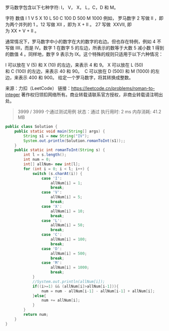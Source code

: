 罗马数字包含以下七种字符: I， V， X， L，C，D 和 M。

字符          数值
I             1
V             5
X             10
L             50
C             100
D             500
M             1000
例如， 罗马数字 2 写做 II ，即为两个并列的 1 。12 写做 XII ，即为 X + II 。 27 写做  XXVII, 即为 XX + V + II 。

通常情况下，罗马数字中小的数字在大的数字的右边。但也存在特例，例如 4 不写做 IIII，而是 IV。数字 1 在数字 5 的左边，所表示的数等于大数 5 减小数 1 得到的数值 4 。同样地，数字 9 表示为 IX。这个特殊的规则只适用于以下六种情况：

I 可以放在 V (5) 和 X (10) 的左边，来表示 4 和 9。
X 可以放在 L (50) 和 C (100) 的左边，来表示 40 和 90。 
C 可以放在 D (500) 和 M (1000) 的左边，来表示 400 和 900。
给定一个罗马数字，将其转换成整数。

来源：力扣（LeetCode）
链接：https://leetcode.cn/problems/roman-to-integer
著作权归领扣网络所有。商业转载请联系官方授权，非商业转载请注明出处。

> 3999 / 3999 个通过测试用例
> 状态：通过
> 执行用时: 2 ms
> 内存消耗: 41.2 MB

```java
public class Solution {
    public static void main(String[] args) {
        String s1 = new String("IV");
        System.out.println(Solution.romanToInt(s1));;
    }
    public static int romanToInt(String s) {
        int l = s.length();
        int num = 0;
        int[] allNum= new int[l];
        for (int i = 0; i < l; i++) {
            switch (s.charAt(i)) {
                case 'I':
                    allNum[i] = 1;
                    break;
                case 'V':
                    allNum[i] = 5;
                    break;
                case 'X':
                    allNum[i] = 10;
                    break;
                case 'L':
                    allNum[i] = 50;
                    break;
                case 'C':
                    allNum[i] = 100;
                    break;
                case 'D':
                    allNum[i] = 500;
                    break;
                case 'M':
                    allNum[i] = 1000;
                    break;
            }
            //System.out.println(allNum[i]);
            if((i>=1) && (allNum[i]>allNum[i-1])){
                num = num - allNum[i-1] - allNum[i-1] + allNum[i];
            }else{
                num += allNum[i];
            }
        }
        return num;
    }
}
```